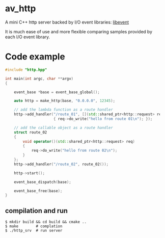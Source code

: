 # av_http
A mini C++ http server backed by I/O event libraries: [libevent](https://github.com/libevent/libevent) 

It is much ease of use and more flexible comparing samples provided by each I/O event library.

# Code example
``` cpp
#include "http.hpp"

int main(int argc, char **argv)
{

    event_base *base = event_base_global();

    auto http = make_http(base, "0.0.0.0", 12345);

    // add the lambda function as a route handler
    http->add_handler("/route_01", [](std::shared_ptr<http::request> req)
                      { req->do_write("hello from route 01\n"); });

    // add the callable object as a route handler
    struct route_02
    {
        void operator()(std::shared_ptr<http::request> req)
        {
            req->do_write("hello from route 02\n");
        }
    };
    http->add_handler("/route_02", route_02());

    http->start();

    event_base_dispatch(base);

    event_base_free(base);
}
```

## compilation and run
``` shell
$ mkdir build && cd build && cmake ..
$ make        # complation
$ ./http_srv  # run server
```

